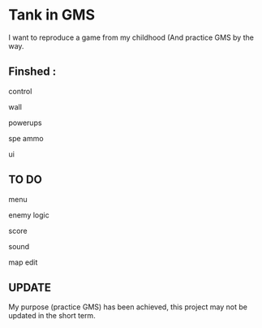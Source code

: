 # Tank in GMS

I want to reproduce a game from my childhood (And practice GMS by the way.

## Finshed :
control

wall

powerups

spe ammo

ui

## TO DO
menu

enemy logic

score

sound

map edit

## UPDATE
My purpose (practice GMS) has been achieved, this project may not be updated in the short term.
